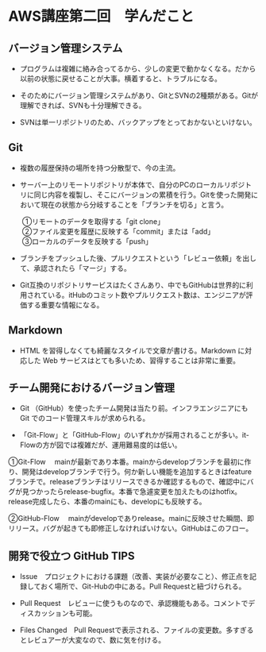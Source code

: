 
# AWS講座第二回　学んだこと

## バージョン管理システム

* プログラムは複雑に絡み合ってるから、少しの変更で動かなくなる。だから以前の状態に戻せることが大事。横着すると、トラブルになる。

* そのためにバージョン管理システムがあり、GitとSVNの2種類がある。Gitが理解できれば、SVNも十分理解できる。

* SVNは単一リポジトリのため、バックアップをとっておかないといけない。

## Git

* 複数の履歴保持の場所を持つ分散型で、今の主流。

* サーバー上のリモートリポジトリが本体で、自分のPCのローカルリポジトリに同じ内容を複製し、そこにバージョンの累積を行う。Gitを使った開発において現在の状態から分岐することを「ブランチを切る」と言う。


　　①リモートのデータを取得する「git clone」
<br>　　②ファイル変更を履歴に反映する「commit」または「add」
<br>　　③ローカルのデータを反映する「push」

* ブランチをプッシュした後、プルリクエストという「レビュー依頼」を出して、承認されたら「マージ」する。

* Git互換のリポジトリサービスはたくさんあり、中でもGitHubは世界的に利用されている。itHubのコミット数やプルリクエスト数は、エンジニアが評価する重要な情報になる。

## Markdown

*  HTML を習得しなくても綺麗なスタイルで文章が書ける。Markdown に対応した Web サービスはとても多いため、習得することは非常に重要。

## チーム開発におけるバージョン管理

* Git （GitHub）を使ったチーム開発は当たり前。インフラエンジニアにも Git でのコード管理スキルが求められる。

* 「Git-Flow」と「GitHub-Flow」のいずれかが採用されることが多い。it-Flowの方が図では複雑だが、運用難易度的は低い。

①Git-Flow
　mainが最新であり本番。mainからdevelopブランチを最初に作り、開発はdevelopブランチで行う。何か新しい機能を追加するときはfeatureブランチで。releaseブランチはリリースできるか確認するもので、確認中にバグが見つかったらrelease-bugfix。本番で急遽変更を加えたものはhotfix。release完成したら、本番のmainにも、developにも反映する。

②GitHub-Flow
　mainがdevelopでありrelease。mainに反映させた瞬間、即リリース。バグが起きても即修正しなければいけない。GitHubはこのフロー。

## 開発で役立つ GitHub TIPS

* Issue　プロジェクトにおける課題（改善、実装が必要なこと）、修正点を記録しておく場所で、Git-Hubの中にある。Pull Requestと紐づけられる。

* Pull Request　レビューに使うものなので、承認機能もある。コメントでディスカッションも可能。

* Files Changed　Pull Requestで表示される、ファイルの変更数。多すぎるとレビュアーが大変なので、数に気を付ける。

